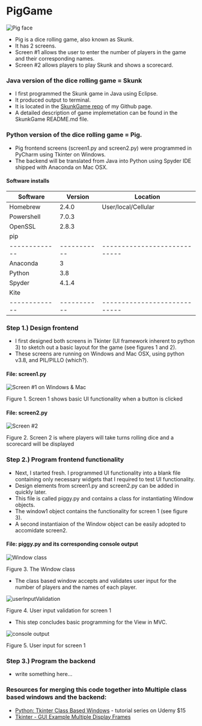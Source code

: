 
# PigGame
![Pig face](https://raw.githubusercontent.com/heathermortensen/PigGame/master/pigFace.png)

* Pig is a dice rolling game, also known as Skunk.
* It has 2 screens.
* Screen #1 allows the user to enter the number of players in the game and their corresponding names.
* Screen #2 allows players to play Skunk and shows a scorecard.

### Java version of the dice rolling game = Skunk 
* I first programmed the Skunk game in Java using Eclipse. 
* It produced output to terminal.
* It is located in the [SkunkGame repo](https://github.com/heathermortensen/SkunkGame) of my Github page.
* A detailed description of game implemetation can be found in the SkunkGame README.md file.

### Python version of the dice rolling game = Pig.
* Pig frontend screens (screen1.py and screen2.py) were programmed in PyCharm using Tkinter on Windows.
* The backend will be translated from Java into Python using Spyder IDE shipped with Anaconda on Mac OSX.

#### Software installs

| Software     | Version   | Location
| ------------- | ---------- | ---------------------------- |
| Homebrew  | 2.4.0       | User/local/Cellular          | 
| Powershell  | 7.0.3       |                                         |
| OpenSSL    | 2.8.3       |                                         |
| pip              |                 |                                        |
| ------------- | ----------- | ----------------------------| 
| Anaconda   | 3              |                                        |
| Python        | 3.8           |                                        |
| Spyder        | 4.1.4        |                                        |
| Kite             |                 |                                        |
| ------------- | ----------- | ----------------------------|

### Step 1.) Design frontend

* I first designed both screens in Tkinter (UI framework inherent to python 3) to sketch out a basic layout for the game (see figures 1 and 2).
* These screens are running on Windows and Mac OSX, using python v3.8, and PIL/PILLO (which?).

#### File: screen1.py

![Screen #1 on Windows & Mac](https://raw.githubusercontent.com/heathermortensen/PigGame/master/screen1BothOS.png)

Figure 1. Screen 1 shows basic UI functionality when a button is clicked 


#### File: screen2.py

![Screen #2](https://raw.githubusercontent.com/heathermortensen/PigGame/master/screen2.png)

Figure 2. Screen 2 is where players will take turns rolling dice and a scorecard will be displayed

### Step 2.) Program frontend functionality

* Next, I started fresh. I programmed UI functionality into a blank file containing only necessary widgets that I required to test UI functionality.
* Design elements from screen1.py and screen2.py can be added in quickly later.
* This file is called piggy.py and contains a class for instantiating Window objects. 
* The window1 object contains the functionality for screen 1 (see figure 3).
* A second instantiaion of the Window object can be easily adopted to accomidate screen2.

#### File: piggy.py and its corresponding console output

![Window class](https://raw.githubusercontent.com/heathermortensen/PigGame/master/codeScreenshot1.png)

Figure 3. The Window class

* The class based window accepts and validates user input for the number of players and the names of each player. 

![userInputValidation](https://raw.githubusercontent.com/heathermortensen/PigGame/master/userInputScreenshot.png)

Figure 4. User input validation for screen 1

* This step concludes basic programming for the View in MVC.

![console output](https://raw.githubusercontent.com/heathermortensen/PigGame/master/consoleOutputPiggy.png)

Figure 5. User input for screen 1

### Step 3.) Program the backend

* write something here...

### Resources for merging this code together into Multiple class based windows and the backend:
* [Python: Tkinter Class Based Windows](youtube.com/watch?v=RkaekNkIKNY) - tutorial series on Udemy $15
* [Tkinter - GUI Example Multiple Display Frames](youtube.com/watch?v=KdoOm3xo8X0)


